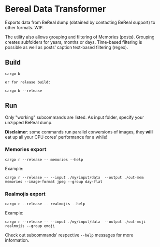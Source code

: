 # Bereal Data Transformer

Exports data from BeReal dump (obtained by contacting BeReal support) to other
formats. WIP.

The utility also allows grouping and filtering of Memories (posts). Grouping
creates subfolders for years, months or days. Time-based filtering is possible
as well as posts' caption text-based filtering (regex).

## Build

    cargo b

    or for release build:

    cargo b --release

## Run

Only "working" subcommands are listed.
As input folder, specify your unzipped BeReal dump.

**Disclaimer**: some commands run parallel conversions of images, they **will** eat up all your CPU cores' performance for a while!

### Memories export

    cargo r --release -- memories --help

Example:

    cargo r --release -- --input ./my/input/data  --output ./out-mem memories --image-format jpeg --group day-flat

### Realmojis export

    cargo r --release -- realmojis --help

Example:

    cargo r --release -- --input ./my/input/data  --output ./out-moji realmojis --group emoji

Check out subcommands' respective `--help` messages for more information.

